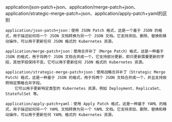 application/json-patch+json、application/merge-patch+json、application/strategic-merge-patch+json、application/apply-patch+yaml的区别

```
application/json-patch+json：使用 JSON Patch 格式，这是一个基于 JSON 的格式，用于描述如何将一个 JSON 文档转换为另一个 JSON 文档。它支持添加、删除、替换和移动操作，可以用于更新任何 JSON 格式的 Kubernetes 资源。

application/merge-patch+json：使用合并补丁（Merge Patch）格式，这是一种基于 JSON 的格式，用于将两个 JSON 文档合并成一个。它支持部分更新，即只更新需要更新的字段，其他字段保持不变。它可以用于更新任何 JSON 格式的 Kubernetes 资源。

application/strategic-merge-patch+json：使用战略合并补丁（Strategic Merge Patch）格式，这是一种基于 JSON 的格式，用于将两个 JSON 文档合并成一个，并且支持按照特定策略合并字段。
    它可以用于更新特定类型的 Kubernetes 资源，例如 Deployment、ReplicaSet、StatefulSet 等。

application/apply-patch+yaml：使用 Apply Patch 格式，这是一种基于 YAML 的格式，用于描述如何将一个 YAML 文档转换为另一个 YAML 文档。它支持添加、删除、替换和移动操作，可以用于更新任何 YAML 格式的 Kubernetes 资源。
```